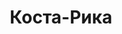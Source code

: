 ---
title: Коста-Рика
published: true
layout: place
category: places
permalink: places/costa-rica/
---